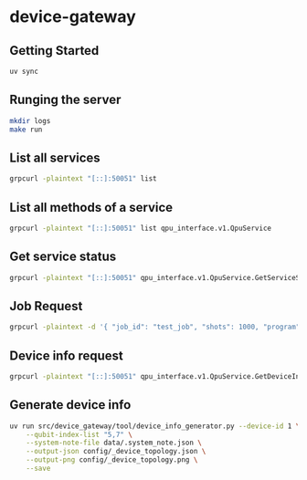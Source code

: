 # device-gateway

## Getting Started

```bash
uv sync
```

## Runging the server

```bash
mkdir logs
make run
```

## List all services

```bash
grpcurl -plaintext "[::]:50051" list
```

## List all methods of a service

```bash
grpcurl -plaintext "[::]:50051" list qpu_interface.v1.QpuService
```

## Get service status

```bash
grpcurl -plaintext "[::]:50051" qpu_interface.v1.QpuService.GetServiceStatus
```

## Job Request

```bash
grpcurl -plaintext -d '{ "job_id": "test_job", "shots": 1000, "program": "OPENQASM 3;include \"stdgates.inc\";qubit[2] q;bit[2] c;rz(1.5707963267948932) q[0];sx q[0];rz(1.5707963267948966) q[0];cx q[0], q[1];c[0] = measure q[0];c[1] = measure q[1];" }' "[::]:50051" qpu_interface.v1.QpuService.CallJob
```

## Device info request

```bash
grpcurl -plaintext "[::]:50051" qpu_interface.v1.QpuService.GetDeviceInfo
```

## Generate device info

```bash
uv run src/device_gateway/tool/device_info_generator.py --device-id 1 \
    --qubit-index-list "5,7" \
    --system-note-file data/.system_note.json \
    --output-json config/_device_topology.json \
    --output-png config/_device_topology.png \
    --save
```
